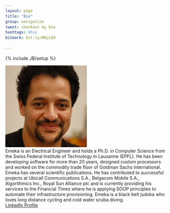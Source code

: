 ```yaml
---
layout: page
title: "Bio"
group: navigation
tweet: checkout my bio
hashtags: #bio
bitmark: bit.ly/RWjLEO

---
```

{% include JB/setup %}

<img class="bio" alt="Emeka Mosanya" src="/assets/images/picture.jpg"/>

<div class="bio">
Emeka is an Electrical Engineer and holds a Ph.D. in Computer Science from the
Swiss Federal Institute of Technology in Lausanne (EPFL).
He has been developing software for more than 20 years, designed custom processors and worked on the commodity
trade floor of Goldman Sachs International. Emeka has several scientific publications. He has contributed to
successful projects at Ubicall Communications S.A., Belgacom Mobile S.A., Algorithmics Inc., Royal Sun Alliance plc
and is currently providing his services to the Financial Times where he is applying SOOP principles to automate
their infrastructure provisioning. Emeka is a black belt judoka who loves long distance cycling and
cold water scuba diving.
<br/>
<a href="http://www.linkedin.com/in/emekamosanya">LinkedIn Profile</a>
</div>


